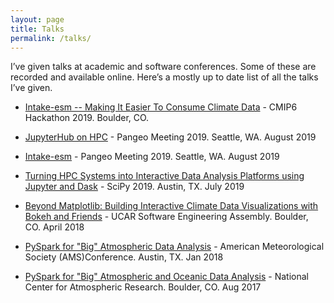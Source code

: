 ```yaml
---
layout: page
title: Talks
permalink: /talks/
---
```



I’ve given talks at academic and software conferences. Some of these are recorded and available online. Here’s a mostly up to date list of all the talks I’ve given.


- [Intake-esm -- Making It Easier To Consume Climate Data](https://talks.andersonbanihirwe.dev/intake-esm-cmip6-2019.html) - CMIP6 Hackathon 2019. Boulder, CO.
- [JupyterHub on HPC](https://talks.andersonbanihirwe.dev/jupyterhub-on-hpc-pangeo-2019.html) - Pangeo Meeting 2019. Seattle, WA. August 2019
- [Intake-esm](https://talks.andersonbanihirwe.dev/intake-esm-pangeo-2019.html) - Pangeo Meeting 2019. Seattle, WA. August 2019
- [Turning HPC Systems into Interactive Data Analysis Platforms using Jupyter and Dask](https://talks.andersonbanihirwe.dev/dask-jupyter-scipy-2019.html) - SciPy 2019. Austin, TX. July 2019
- [Beyond Matplotlib: Building Interactive Climate Data Visualizations with Bokeh and Friends](https://sea.ucar.edu/event/beyond-matplotlib-building-interactive-climate-data-visualizations-bokeh-and-friends) - UCAR Software Engineering Assembly. Boulder, CO. April 2018

- [PySpark for "Big" Atmospheric Data Analysis](https://ams.confex.com/ams/98Annual/videogateway.cgi/id/45172?recordingid=45172&uniqueid=Paper334546&entry_password=105576) - American Meteorological Society (AMS)Conference. Austin, TX. Jan 2018

- [PySpark for "Big" Atmospheric and Oceanic Data Analysis](https://youtu.be/lqhYgRnIKTI) - National Center for Atmospheric
Research. Boulder, CO. Aug 2017